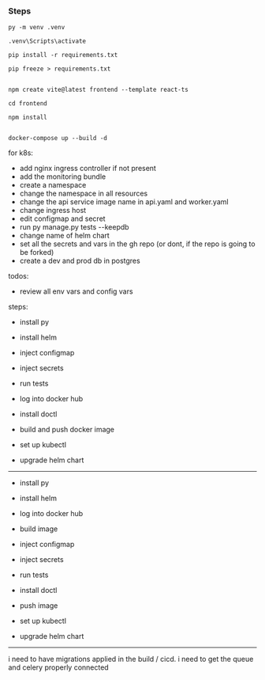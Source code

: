 ### Steps

```
py -m venv .venv

.venv\Scripts\activate

pip install -r requirements.txt

pip freeze > requirements.txt


npm create vite@latest frontend --template react-ts

cd frontend

npm install


docker-compose up --build -d
```

for k8s:
- add nginx ingress controller if not present
- add the monitoring bundle
- create a namespace
- change the namespace in all resources
- change the api service image name in api.yaml and worker.yaml
- change ingress host
- edit configmap and secret
- run py manage.py tests --keepdb
- change name of helm chart
- set all the secrets and vars in the gh repo (or dont, if the repo is going to be forked)
- create a dev and prod db in postgres

todos:
- review all env vars and config vars




steps:
- install py
- install helm

- inject configmap
- inject secrets

- run tests
- log into docker hub

- install doctl
- build and push docker image
- set up kubectl
- upgrade helm chart
---------------------------

- install py
- install helm

- log into docker hub
- build image

- inject configmap
- inject secrets

- run tests

- install doctl

- push image

- set up kubectl

- upgrade helm chart
----

i need to have migrations applied in the build / cicd.
i need to get the queue and celery properly connected